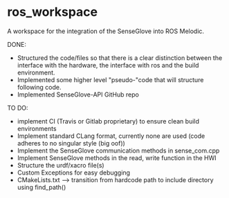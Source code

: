 # ros_workspace

A workspace for the integration of the SenseGlove into ROS Melodic. 

DONE:
* Structured the code/files so that there is a clear distinction between the interface with the hardware, the interface with ros and the build environment.
* Implemented some higher level "pseudo-"code that will structure following code. 
* Implemented SenseGlove-API GitHub repo

TO DO:
* implement CI (Travis or Gitlab proprietary) to ensure clean build environments
* Implement standard CLang format, currently none are used (code adheres to no singular style (big oof))
* Implement the SenseGlove communication methods in sense_com.cpp
* Implement SenseGlove methods in the read, write function in the HWI
* Structure the urdf/xacro file(s)
* Custom Exceptions for easy debugging
* CMakeLists.txt --> transition from hardcode path to include directory using find_path()
